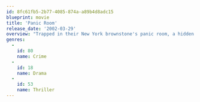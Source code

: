 ```yaml
---
id: 8fc61fb5-2b77-4085-874a-a89b4d8adc15
blueprint: movie
title: 'Panic Room'
release_date: '2002-03-29'
overview: "Trapped in their New York brownstone's panic room, a hidden chamber built as a sanctuary in the event of break-ins, newly divorced Meg Altman and her young daughter Sarah play a deadly game of cat-and-mouse with three intruders - Burnham, Raoul and Junior - during a brutal home invasion. But the room itself is the focal point because what the intruders really want is inside it."
genres:
  -
    id: 80
    name: Crime
  -
    id: 18
    name: Drama
  -
    id: 53
    name: Thriller
---
```

